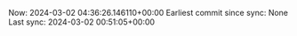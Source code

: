 Now: 2024-03-02 04:36:26.146110+00:00 Earliest commit since sync: None Last sync: 2024-03-02 00:51:05+00:00

